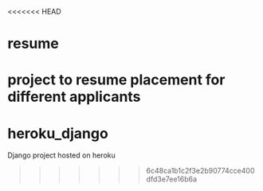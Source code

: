 <<<<<<< HEAD
# resume
project to resume placement for different applicants
=======
# heroku_django
Django project hosted on heroku
>>>>>>> 6c48ca1b1c2f3e2b90774cce400dfd3e7ee16b6a
